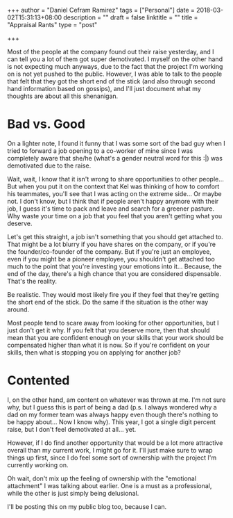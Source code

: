 +++
author = "Daniel Cefram Ramirez"
tags = ["Personal"]
date = 2018-03-02T15:31:13+08:00
description = ""
draft = false
linktitle = ""
title = "Appraisal Rants"
type = "post"

+++

Most of the people at the company found out their raise yesterday, and I can tell you a lot of them got super demotivated. I myself on the other hand is not expecting much anyways, due to the fact that the project I'm working on is not yet pushed to the public. However, I was able to talk to the people that felt that they got the short end of the stick (and also through second hand information based on gossips), and I'll just document what my thoughts are about all this shenanigan.

# Bad vs. Good

On a lighter note, I found it funny that I was some sort of the bad guy when I tried to forward a job opening to a co-worker of mine since I was completely aware that she/he (what's a gender neutral word for this :|) was demotivated due to the raise.

Wait, wait, I know that it isn't wrong to share opportunities to other people… But when you put it on the context that Kel was thinking of how to comfort his teammates, you'll see that I was acting on the extreme side… Or maybe not. I don't know, but I think that if people aren't happy anymore with their job, I guess it's time to pack and leave and search for a greener pasture. Why waste your time on a job that you feel that you aren't getting what you deserve.

Let's get this straight, a job isn't something that you should get attached to. That might be a lot blurry if you have shares on the company, or if you're the founder/co-founder of the company. But if you're just an employee, even if you might be a pioneer employee, you shouldn't get attached too much to the point that you're investing your emotions into it… Because, the end of the day, there's a high chance that you are considered dispensable. That's the reality.

Be realistic. They would most likely fire you if they feel that they're getting the short end of the stick. Do the same if the situation is the other way around.

Most people tend to scare away from looking for other opportunities, but I just don't get it why. If you felt that you deserve more, then that should mean that you are confident enough on your skills that your work should be compensated higher than what it is now. So if you're confident on your skills, then what is stopping you on applying for another job?

# Contented

I, on the other hand, am content on whatever was thrown at me. I'm not sure why, but I guess this is part of being a dad (p.s. I always wondered why a dad on my former team was always happy even though there's nothing to be happy about... Now I know why). This year, I got a single digit percent raise, but I don't feel demotivated at all… yet.

However, if I do find another opportunity that would be a lot more attractive overall than my current work, I might go for it. I'll just make sure to wrap things up first, since I do feel some sort of ownership with the project I'm currently working on.

Oh wait, don't mix up the feeling of ownership with the "emotional attachment" I was talking about earlier. One is a must as a professional, while the other is just simply being delusional.

I'll be posting this on my public blog too, because I can.
